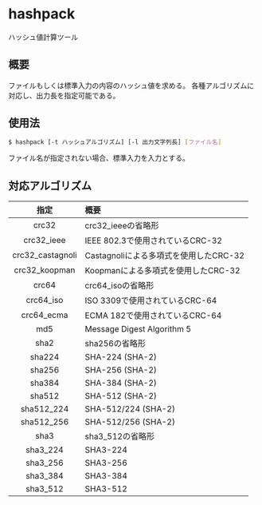 # hashpack

ハッシュ値計算ツール

## 概要

ファイルもしくは標準入力の内容のハッシュ値を求める。
各種アルゴリズムに対応し、出力長を指定可能である。


## 使用法

```sh
$ hashpack [-t ハッシュアルゴリズム] [-l 出力文字列長] [ファイル名]
```

ファイル名が指定されない場合、標準入力を入力とする。

## 対応アルゴリズム

| 指定 | 概要 |
|:----:|:-----|
| crc32 | crc32_ieeeの省略形 |
| crc32_ieee | IEEE 802.3で使用されているCRC-32 |
| crc32_castagnoli | Castagnoliによる多項式を使用したCRC-32 |
| crc32_koopman | Koopmanによる多項式を使用したCRC-32 |
| crc64 | crc64_isoの省略形 |
| crc64_iso | ISO 3309で使用されているCRC-64 |
| crc64_ecma | ECMA 182で使用されているCRC-64 |
| md5 | Message Digest Algorithm 5 |
| sha2 | sha256の省略形 |
| sha224 | SHA-224 (SHA-2) |
| sha256 | SHA-256 (SHA-2) |
| sha384 | SHA-384 (SHA-2) |
| sha512 | SHA-512 (SHA-2) |
| sha512_224 | SHA-512/224 (SHA-2) |
| sha512_256 | SHA-512/256 (SHA-2) |
| sha3 | sha3_512の省略形 |
| sha3_224 | SHA3-224 |
| sha3_256 | SHA3-256 |
| sha3_384 | SHA3-384 |
| sha3_512 | SHA3-512 |
